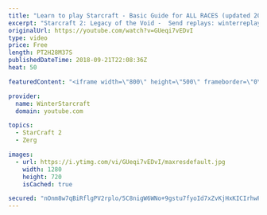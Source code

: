 ```yaml
---
title: "Learn to play Starcraft - Basic Guide for ALL RACES (updated 2017) #2"
excerpt: "Starcraft 2: Legacy of the Void -  Send replays: winterreplays@gmail.com ( -- Watch live at https://www.twitch.tv/wintergaming"
originalUrl: https://youtube.com/watch?v=GUeqi7vEDvI
type: video
price: Free
length: PT2H28M37S
publishedDateTime: 2018-09-21T22:08:36Z
heat: 50

featuredContent: "<iframe width=\"800\" height=\"500\" frameborder=\"0\" src=\"https://www.youtube.com/embed/GUeqi7vEDvI\" allow=\"accelerometer; autoplay; encrypted-media; gyroscope; picture-in-picture\" allowfullscreen></iframe>"

provider:
  name: WinterStarcraft
  domain: youtube.com

topics:
  - StarCraft 2
  - Zerg

images:
  - url: https://i.ytimg.com/vi/GUeqi7vEDvI/maxresdefault.jpg
    width: 1280
    height: 720
    isCached: true

secured: "nOnm8w7qBiRflgPV2rplo/5C8nigW6WNo+9gstu7fyoId7xZvKjHxKICIrhwP0dPCYD6At7y5cf5z1g8Bfar6coQ2X5xAt+j897oguglbq2owDXo4xMdOkQzMfRzb+EDzRMZ4M3YmqullaSDo3zL5uKra50/xxuuDln6aGuOafFlO9JHitl0emsbWzITB4H156ODS+q7KLFPC5ZKBKNGMYpwT+VtSeC3oWMEvW704HZsctaJl5aCV2fjl5sTC/OOPD0z2c6EK2v1oT1JGIvwvla4iDx0/QXMcn2Hkag6jUicvM7OIVJqq2ILB4+ct9Vag30YSTRZ5h7cmwuVULaqqOrngNZfI0VYm7FTXKIbIQUkHW93W1DijEShBa/g3GGvz0PBMDUJCq8kyR0l+mh5q5c5zjG9uiSN5r15mS2uzPs=;IFNCp39PYeCfRRpqcvcFTg=="
---
```


